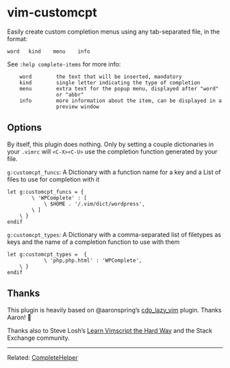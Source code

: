 # vim-customcpt

Easily create custom completion menus using any tab-separated file, in the format:

`word   kind    menu    info`

See `:help complete-items` for more info:

```
	word		the text that will be inserted, mandatory
	kind		single letter indicating the type of completion
	menu		extra text for the popup menu, displayed after "word"
				or "abbr"
	info		more information about the item, can be displayed in a
				preview window
```

## Options

By itself, this plugin does nothing. Only by setting a couple dictionaries in your `.vimrc` will `<C-X><C-U>` use the completion function generated by your file.

`g:customcpt_funcs`: A Dictionary with a function name for a key and a List of files to use for completion with it
```
let g:customcpt_funcs = {
		\ 'WPComplete' : [
			\ $HOME . '/.vim/dict/wordpress',
		\ ]
	\ }
endif
```
`g:customcpt_types`: A Dictionary with a comma-separated list of filetypes as keys and the name of a completion function to use with them
```
let g:customcpt_types =  {
			\ 'php,php.html' : 'WPComplete',
	\ }
endif
```

## Thanks

This plugin is heavily based on @aaronspring&rsquo;s [cdo_lazy_vim](https://github.com/aaronspring/cdo_lazy_vim) plugin. Thanks Aaron! &#x1F44B;

Thanks also to Steve Losh&rsquo;s [Learn Vimscript the Hard Way](http://learnvimscriptthehardway.stevelosh.com) and the Stack Exchange community.

---

Related: [CompleteHelper](http://www.vim.org/scripts/script.php?script_id=3914)
